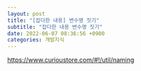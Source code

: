 ```yaml
---  
layout: post  
title: "[잡다한 내용] 변수명 짓기"  
subtitle: "잡다한 내용 변수명 짓기"  
date: 2022-06-07 08:36:56 +0900  
categories: 개발지식  
---  
```

https://www.curioustore.com/#!/util/naming  
